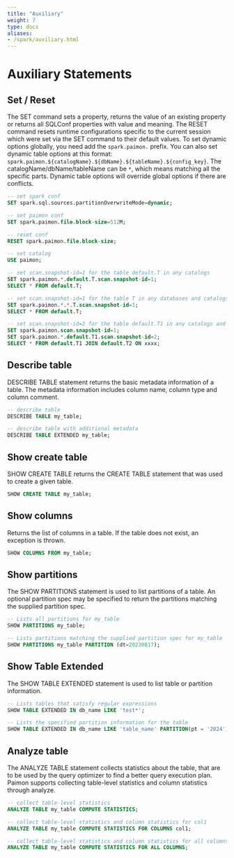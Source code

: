 ```yaml
---
title: "Auxiliary"
weight: 7
type: docs
aliases:
- /spark/auxiliary.html
---
```

<!--
Licensed to the Apache Software Foundation (ASF) under one
or more contributor license agreements.  See the NOTICE file
distributed with this work for additional information
regarding copyright ownership.  The ASF licenses this file
to you under the Apache License, Version 2.0 (the
"License"); you may not use this file except in compliance
with the License.  You may obtain a copy of the License at

  http://www.apache.org/licenses/LICENSE-2.0

Unless required by applicable law or agreed to in writing,
software distributed under the License is distributed on an
"AS IS" BASIS, WITHOUT WARRANTIES OR CONDITIONS OF ANY
KIND, either express or implied.  See the License for the
specific language governing permissions and limitations
under the License.
-->

# Auxiliary Statements

## Set / Reset
The SET command sets a property, returns the value of an existing property or returns all SQLConf properties with value and meaning.
The RESET command resets runtime configurations specific to the current session which were set via the SET command to their default values.
To set dynamic options globally, you need add the `spark.paimon.` prefix. You can also set dynamic table options at this format: 
`spark.paimon.${catalogName}.${dbName}.${tableName}.${config_key}`. The catalogName/dbName/tableName can be `*`, which means matching all 
the specific parts. Dynamic table options will override global options if there are conflicts.

```sql
-- set spark conf
SET spark.sql.sources.partitionOverwriteMode=dynamic;

-- set paimon conf
SET spark.paimon.file.block-size=512M;

-- reset conf
RESET spark.paimon.file.block-size;

-- set catalog
USE paimon;

-- set scan.snapshot-id=1 for the table default.T in any catalogs
SET spark.paimon.*.default.T.scan.snapshot-id=1;
SELECT * FROM default.T;

-- set scan.snapshot-id=1 for the table T in any databases and catalogs
SET spark.paimon.*.*.T.scan.snapshot-id=1;
SELECT * FROM default.T;

-- set scan.snapshot-id=2 for the table default.T1 in any catalogs and scan.snapshot-id=1 on other tables
SET spark.paimon.scan.snapshot-id=1;
SET spark.paimon.*.default.T1.scan.snapshot-id=2;
SELECT * FROM default.T1 JOIN default.T2 ON xxxx;
```

## Describe table
DESCRIBE TABLE statement returns the basic metadata information of a table. The metadata information includes column name, column type and column comment.

```sql
-- describe table
DESCRIBE TABLE my_table;

-- describe table with additional metadata
DESCRIBE TABLE EXTENDED my_table;
```

## Show create table
SHOW CREATE TABLE returns the CREATE TABLE statement that was used to create a given table.

```sql
SHOW CREATE TABLE my_table;
```

## Show columns
Returns the list of columns in a table. If the table does not exist, an exception is thrown.

```sql
SHOW COLUMNS FROM my_table;
```

## Show partitions
The SHOW PARTITIONS statement is used to list partitions of a table. An optional partition spec may be specified to return the partitions matching the supplied partition spec.

```sql
-- Lists all partitions for my_table
SHOW PARTITIONS my_table;

-- Lists partitions matching the supplied partition spec for my_table
SHOW PARTITIONS my_table PARTITION (dt=20230817);
```

## Show Table Extended
The SHOW TABLE EXTENDED statement is used to list table or partition information.

```sql
-- Lists tables that satisfy regular expressions
SHOW TABLE EXTENDED IN db_name LIKE 'test*';

-- Lists the specified partition information for the table
SHOW TABLE EXTENDED IN db_name LIKE 'table_name' PARTITION(pt = '2024');
```

## Analyze table

The ANALYZE TABLE statement collects statistics about the table, that are to be used by the query optimizer to find a better query execution plan.
Paimon supports collecting table-level statistics and column statistics through analyze.

```sql
-- collect table-level statistics
ANALYZE TABLE my_table COMPUTE STATISTICS;

-- collect table-level statistics and column statistics for col1
ANALYZE TABLE my_table COMPUTE STATISTICS FOR COLUMNS col1;

-- collect table-level statistics and column statistics for all columns
ANALYZE TABLE my_table COMPUTE STATISTICS FOR ALL COLUMNS;
```
